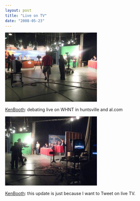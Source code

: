 ```yaml
---
layout: post
title: "Live on TV"
date: "2008-05-23"
---
```


![](/assets/images/1iyFt2A419bp24mf2khJqyJj_500-300x225.jpg)

[KenBooth](https://twitter.com/KenBooth/statuses/817855245): debating live on WHNT in huntsville and al.com

![](/assets/images/1iyFt2A419bp2a2jDvXqgCiQ_500-300x225.jpg)

[KenBooth](https://twitter.com/KenBooth/statuses/817882111): this update is just because I want to Tweet on live TV.
